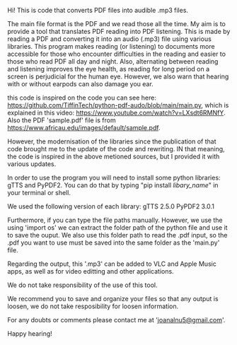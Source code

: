Hi!
This is code that converts PDF files into audible .mp3 files.

The main file format is the PDF and we read those all the time. My aim is to provide a tool that translates PDF reading into PDF listening. This is made by reading a PDF and converting it into an audio (.mp3) file using various libraries. This program makes reading (or listening) to documents more accessible for those who encounter difficulties in the reading and easier to those who read PDF all day and night. Also, alternating between reading and listening improves the eye health, as reading for long period on a screen is perjudicial for the human eye. However, we also warn that hearing with or without earpods can also damage you ear.

this code is inspired on the code you can see here: https://github.com/TiffinTech/python-pdf-audo/blob/main/main.py, which is explained in this video: https://www.youtube.com/watch?v=LXsdt6RMNfY. Also the PDF 'sample.pdf' file is from https://www.africau.edu/images/default/sample.pdf.

However, the modernisation of the libraries since the publication of that code brought me to the update of the code and rewriting. IN that meaning, the code is inspired in the above metioned sources, but I provided it with various updates.

In order to use the program you will need to install some python libraries: gTTS and PyPDF2. You can do that by typing "pip install _libary_name_" in your terminal or shell.

We used the following version of each library:
  gTTS   2.5.0
  PyPDF2 3.0.1

Furthermore, if you can type the file paths manually. However, we use the using 'import os' we can extract the folder path of the python file and use it to save the ouput. We also use this folder path to read the .pdf input, so the .pdf you want to use must be saved into the same folder as the 'main.py' file.

Regarding the output, this '.mp3' can be added to VLC and Apple Music apps, as well as for video editting and other applications.

We do not take responsibility of the use of this tool.

We recommend you to save and organize your files so that any output is loosen, we do not take resposibility for loosen information.

For any doubts or comments please contact me at 'joanalnu5@gmail.com'.

Happy hearing!
